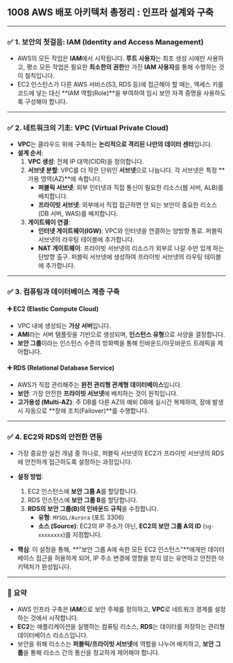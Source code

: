 ## 1008 AWS 배포 아키텍처 총정리 : 인프라 설계와 구축

---

### ✅ 1. 보안의 첫걸음: IAM (Identity and Access Management)

*   AWS의 모든 작업은 **IAM**에서 시작됩니다. **루트 사용자**는 최초 생성 시에만 사용하고, 평소 모든 작업은 필요한 **최소한의 권한**만 가진 **IAM 사용자**를 통해 수행하는 것이 철칙입니다.
*   EC2 인스턴스가 다른 AWS 서비스(S3, RDS 등)에 접근해야 할 때는, 액세스 키를 코드에 넣는 대신 **IAM 역할(Role)**을 부여하여 임시 보안 자격 증명을 사용하도록 구성해야 합니다.

---

### ✅ 2. 네트워크의 기초: VPC (Virtual Private Cloud)

*   **VPC**는 클라우드 위에 구축하는 **논리적으로 격리된 나만의 데이터 센터**입니다.
*   **설계 순서**:
    1.  **VPC 생성**: 전체 IP 대역(CIDR)을 정의합니다.
    2.  **서브넷 분할**: VPC를 더 작은 단위인 **서브넷**으로 나눕니다. 각 서브넷은 특정 **가용 영역(AZ)**에 속합니다.
        *   **퍼블릭 서브넷**: 외부 인터넷과 직접 통신이 필요한 리소스(웹 서버, ALB)를 배치합니다.
        *   **프라이빗 서브넷**: 외부에서 직접 접근하면 안 되는 보안이 중요한 리소스(DB 서버, WAS)를 배치합니다.
    3.  **게이트웨이 연결**:
        *   **인터넷 게이트웨이(IGW)**: VPC와 인터넷을 연결하는 양방향 통로. 퍼블릭 서브넷의 라우팅 테이블에 추가합니다.
        *   **NAT 게이트웨이**: 프라이빗 서브넷의 리소스가 외부로 나갈 수만 있게 하는 단방향 출구. 퍼블릭 서브넷에 생성하여 프라이빗 서브넷의 라우팅 테이블에 추가합니다.

---

### ✅ 3. 컴퓨팅과 데이터베이스 계층 구축

#### ➕ EC2 (Elastic Compute Cloud)

*   VPC 내에 생성되는 **가상 서버**입니다.
*   **AMI**라는 서버 템플릿을 기반으로 생성되며, **인스턴스 유형**으로 사양을 결정합니다.
*   **보안 그룹**이라는 인스턴스 수준의 방화벽을 통해 인바운드/아웃바운드 트래픽을 제어합니다.

#### ➕ RDS (Relational Database Service)

*   AWS가 직접 관리해주는 **완전 관리형 관계형 데이터베이스**입니다.
*   **보안**: 가장 안전한 **프라이빗 서브넷**에 배치하는 것이 원칙입니다.
*   **고가용성 (Multi-AZ)**: 주 DB를 다른 AZ의 예비 DB에 실시간 복제하여, 장애 발생 시 자동으로 **장애 조치(Failover)**를 수행합니다.

---

### ✅ 4. EC2와 RDS의 안전한 연동

*   가장 중요한 실전 개념 중 하나로, 퍼블릭 서브넷의 EC2가 프라이빗 서브넷의 RDS에 안전하게 접근하도록 설정하는 과정입니다.

*   **설정 방법**:
    1.  EC2 인스턴스에 **보안 그룹 A**를 할당합니다.
    2.  RDS 인스턴스에 **보안 그룹 B**를 할당합니다.
    3.  **RDS의 보안 그룹(B)의 인바운드 규칙**을 수정합니다.
        *   **유형**: `MYSQL/Aurora` (포트 3306)
        *   **소스 (Source)**: EC2의 IP 주소가 아닌, **EC2의 보안 그룹 A의 ID** (`sg-xxxxxxxx`)를 지정합니다.

*   **핵심**: 이 설정을 통해, **"보안 그룹 A에 속한 모든 EC2 인스턴스"**에게만 데이터베이스 접근을 허용하게 되어, IP 주소 변경에 영향을 받지 않는 유연하고 안전한 아키텍처가 완성됩니다.

---

### 📌 요약

*   AWS 인프라 구축은 **IAM**으로 보안 주체를 정의하고, **VPC**로 네트워크 경계를 설정하는 것에서 시작합니다.
*   **EC2**는 애플리케이션을 실행하는 컴퓨팅 리소스, **RDS**는 데이터를 저장하는 관리형 데이터베이스 리소스입니다.
*   보안을 위해 리소스는 **퍼블릭/프라이빗 서브넷**에 역할을 나누어 배치하고, **보안 그룹**을 통해 리소스 간의 통신을 정교하게 제어해야 합니다.